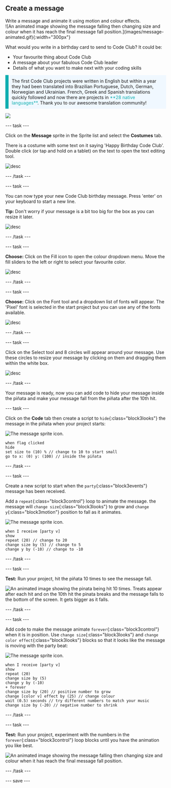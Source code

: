 ## Create a message

<div style="display: flex; flex-wrap: wrap">
<div style="flex-basis: 200px; flex-grow: 1; margin-right: 15px;">
Write a message and animate it using motion and colour effects. 
</div>
<div>
![An animated image showing the message falling then changing size and colour when it has reach the final message fall position.](images/message-animated.gif){:width="300px"}
</div>
</div>

What would you write in a birthday card to send to Code Club? It could be:
+ Your favourite thing about Code Club
+ A message about your fabulous Code Club leader
+ Details of what you want to make next with your coding skills

<p style="border-left: solid; border-width:10px; border-color: #0faeb0; background-color: aliceblue; padding: 10px;">
The first Code Club projects were written in English but within a year they had been translated into Brazilian Portuguese, Dutch, German, Norwegian and Ukrainian. French, Greek and Spanish translations quickly followed and now there are projects in <span style="color: #0faeb0">**28 native languages**</span>. Thank you to our awesome translation community!

![](images/birthday-languages.png)
</p>

--- task ---

Click on the **Message** sprite in the Sprite list and select the **Costumes** tab. 

There is a costume with some text on it saying 'Happy Birthday Code Club'. Double click (or tap and hold on a tablet) on the text to open the text editing tool.

![desc](images/text-edit.png)

--- /task ---

--- task ---

You can now type your new Code Club birthday message. Press 'enter' on your keyboard to start a new line. 

**Tip:** Don't worry if your message is a bit too big for the box as you can resize it later.

![desc](images/new-text.png)

--- /task ---

--- task ---

**Choose:** Click on the Fill icon to open the colour dropdown menu. Move the fill sliders to the left or right to select your favourite color. 

![desc](images/font-colour.png)

--- /task ---

--- task ---

**Choose:** Click on the Font tool and a dropdown list of fonts will appear. The 'Pixel' font is selected in the start project but you can use any of the fonts available. 

![desc](images/font-type.png)

--- /task ---

--- task ---

Click on the Select tool and 8 circles will appear around your message. Use these circles to resize your message by clicking on them and dragging them within the white box. 

![desc](images/resize-message.png)

--- /task ---

Your message is ready, now you can add code to hide your message inside the piñata and make your message fall from the piñata after the 10th hit. 

--- task ---

Click on the **Code** tab then create a script to `hide`{:class="block3looks"} the message in the piñata when your project starts:

![The message sprite icon.](images/message-sprite.png)

```blocks3
when flag clicked
hide
set size to (10) % // change to 10 to start small
go to x: (0) y: (100) // inside the piñata
```

--- /task ---

--- task ---

Create a new script to start when the `party`{:class="block3events"} message has been received. 

Add a `repeat`{:class="block3control"} loop to animate the message. the message will `change size`{:class="block3looks"} to grow and `change y`{:class="block3motion"} position to fall as it animates.

![The message sprite icon.](images/message-sprite.png)

```blocks3
when I receive [party v]
show
repeat (20) // change to 20
change size by (5) // change to 5
change y by (-10) // change to -10
```

--- /task ---

--- task ---

**Test:** Run your project, hit the piñata 10 times to see the message fall.

![An animated image showing the pinata being hit 10 times. Treats appear after each hit and on the 10th hit the pinata breaks and the message falls to the bottom of the screen. It gets bigger as it falls.](images/falling-message.gif)

--- /task ---

--- task ---

Add code to make the message animate `forever`{:class="block3control"} when it is in position. Use `change size`{:class="block3looks"} and `change color effect`{:class="block3looks"} blocks so that it looks like the message is moving with the party beat: 

![The message sprite icon.](images/message-sprite.png)

```blocks3
when I receive [party v]
show
repeat (20)
change size by (5)
change y by (-10)
+ forever
change size by (20) // positive number to grow
change [color v] effect by (25) // change colour
wait (0.5) seconds // try different numbers to match your music
change size by (-20) // negative number to shrink
```

--- /task ---

--- task ---

**Test:** Run your project, experiment with the numbers in the `forever`{:class="block3control"} loop blocks until you have the animation you like best.

![An animated image showing the message falling then changing size and colour when it has reach the final message fall position.](images/message-animated.gif)

--- /task ---

--- save ---
